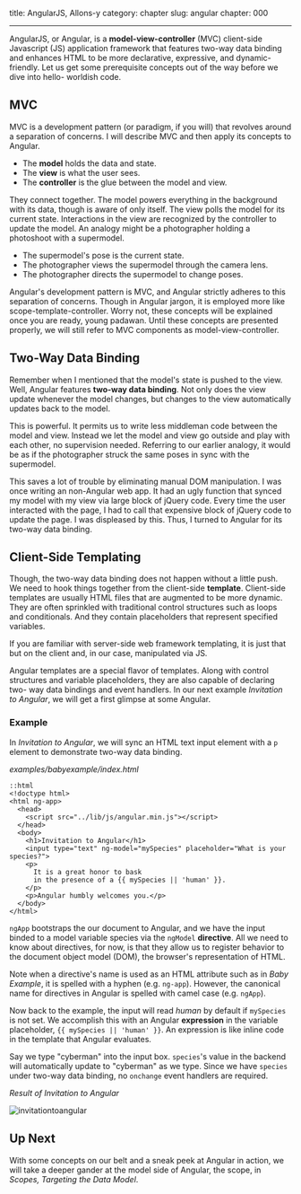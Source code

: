 title: AngularJS, Allons-y
category: chapter
slug: angular
chapter: 000

---

AngularJS, or Angular, is a **model-view-controller** (MVC) client-side
Javascript (JS) application framework that features two-way data binding and
enhances HTML to be more declarative, expressive, and dynamic-friendly. Let us
get some prerequisite concepts out of the way before we dive into hello-
worldish code.

## MVC

MVC is a development pattern (or paradigm, if you will) that revolves around a
separation of concerns. I will describe MVC and then apply its concepts to
Angular.

- The **model** holds the data and state.
- The **view** is what the user sees.
- The **controller** is the glue between the model and view.

They connect together. The model powers everything in the background with its
data, though is aware of only itself. The view polls the model for its current
state. Interactions in the view are recognized by the controller to update the
model. An analogy might be a photographer holding a photoshoot with a
supermodel.

- The supermodel's pose is the current state.
- The photographer views the supermodel through the camera lens.
- The photographer directs the supermodel to change poses.

Angular's development pattern is MVC, and Angular strictly adheres to this
separation of concerns. Though in Angular jargon, it is employed more like
scope-template-controller. Worry not, these concepts will be explained once you
are ready, young padawan. Until these concepts are presented properly, we will
still refer to MVC components as model-view-controller.

## Two-Way Data Binding

Remember when I mentioned that the model's state is pushed to the view. Well,
Angular features **two-way data binding**. Not only does the view update
whenever the model changes, but changes to the view automatically updates
back to the model.

This is powerful. It permits us to write less middleman code between the model
and view. Instead we let the model and view go outside and play with each
other, no supervision needed. Referring to our earlier analogy, it would be as
if the photographer struck the same poses in sync with the supermodel.

This saves a lot of trouble by eliminating manual DOM manipulation. I was once
writing an non-Angular web app. It had an ugly function that synced my model
with my view via large block of jQuery code. Every time the user interacted
with the page, I had to call that expensive block of jQuery code to update the
page. I was displeased by this. Thus, I turned to Angular for its two-way
data binding.

## Client-Side Templating

Though, the two-way data binding does not happen without a little push. We need
to hook things together from the client-side **template**. Client-side
templates are usually HTML files that are augmented to be more dynamic. They
are often sprinkled with traditional control structures such as loops and
conditionals. And they contain placeholders that represent specified variables.

If you are familiar with server-side web framework templating, it is just that
but on the client and, in our case, manipulated via JS.

Angular templates are a special flavor of templates. Along with control
structures and variable placeholders, they are also capable of declaring two-
way data bindings and event handlers. In our next example
*Invitation to Angular*, we will get a first glimpse at some Angular.

### Example

In *Invitation to Angular*, we will sync an HTML text input element with a
```p``` element to demonstrate two-way data binding.

*examples/babyexample/index.html*

    ::html
    <!doctype html>
    <html ng-app>
      <head>
        <script src="../lib/js/angular.min.js"></script>
      </head>
      <body>
        <h1>Invitation to Angular</h1>
        <input type="text" ng-model="mySpecies" placeholder="What is your species?">
        <p>
          It is a great honor to bask
          in the presence of a {{ mySpecies || 'human' }}.
        </p>
        <p>Angular humbly welcomes you.</p>
      </body>
    </html>

```ngApp``` bootstraps the our document to Angular, and we have the input
binded to a model variable species via the ```ngModel``` **directive**.
All we need to know about directives, for now, is that they allow us to
register behavior to the document object model (DOM), the browser's
representation of HTML.

Note when a directive's name is used as an HTML attribute such as in *Baby
Example*, it is spelled with a hyphen (e.g. ```ng-app```). However, the
canonical name for directives in Angular is spelled with camel case (e.g.
```ngApp```).

Now back to the example, the input will read *human* by default if
```mySpecies``` is not set. We accomplish this with an Angular **expression**
in the variable placeholder, ```{{ mySpecies || 'human' }}```. An expression is
like inline code in the template that Angular evaluates.

Say we type "cyberman" into the input box. ```species```'s value in the
backend will automatically update to "cyberman" as we type. Since we have
```species``` under two-way data binding, no ```onchange``` event handlers are
required.

*Result of Invitation to Angular*

![invitationtoangular](/img/babyexample.png)

## Up Next

With some concepts on our belt and a sneak peek at Angular in action, we will
take a deeper gander at the model side of Angular, the scope, in
*Scopes, Targeting the Data Model*.
